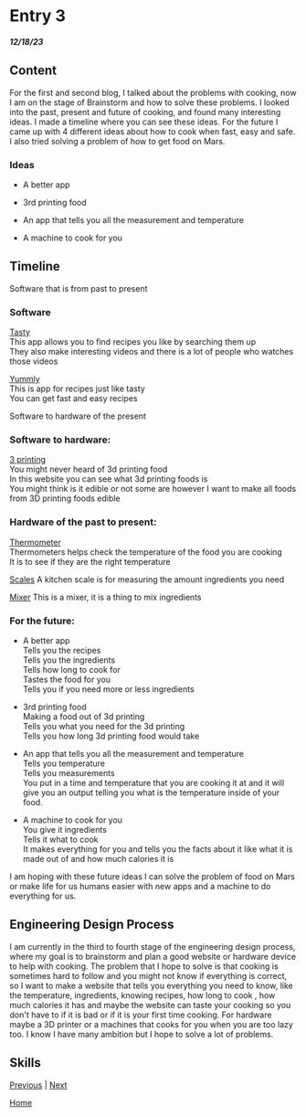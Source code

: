 # Entry 3
##### 12/18/23

## Content 
For the first and second blog, I talked about the problems with cooking, now I am on the stage of Brainstorm and how to solve these problems. I looked into the past, present and future of cooking, and found many interesting ideas. I made a timeline where you can see these ideas. For the future I came up with 4 different ideas about how to cook when fast, easy and safe. I also tried solving a problem of how to get food on Mars. 

### Ideas
* A better app

* 3rd printing food

* An app that tells you all the measurement and temperature

* A machine to cook for you

## Timeline

Software that is from past to present

### Software
 [Tasty](https://tasty.co/)  
This app allows you to find recipes you like by searching them up  
They also make interesting videos and there is a lot of people who watches those videos  


[Yummly](https://www.yummly.com/)  
This is app for recipes just like tasty   
You can get fast and easy recipes   





Software to hardware of the present 


### Software to hardware:

[3 printing](https://www.3dnatives.com/en/food-3d-printing220520184/)  
You might never heard of 3d printing food  
In this website you can see what 3d printing foods is   
You might think is it edible or not some are however I want to make all foods from 3D printing foods edible  

### Hardware of the past to present:

[Thermometer](https://www.thecitycook.com/articles/2015-05-06-the-essential-kitchen-kitchen-thermometers)  
Thermometers helps check the temperature of the food you are cooking  
It is to see if they are the right temperature  

[Scales](https://www.thecitycook.com/articles/2014-12-12-the-essential-kitchen-scales) 
A kitchen scale is for measuring the amount ingredients you need 

[Mixer](https://www.cnn.com/cnn-underscored/reviews/best-stand-mixer)
This is a mixer, it is a thing to mix ingredients 


### For the future:

* A better app  
Tells you the recipes  
Tells you the ingredients  
Tells how long to cook for  
Tastes the food for you  
Tells you if you need more or less ingredients  

* 3rd printing food  
Making a food out of 3d printing  
Tells you what you need for the 3d printing  
Tells you how long 3d printing food would take

* An app that tells you all the measurement and temperature  
Tells you temperature  
Tells you measurements  
You put in a time and temperature that you are cooking it at and it will give you an output telling you what is the temperature inside of your food.  

* A machine to cook for you  
You give it ingredients  
Tells it what to cook  
It makes everything for you and tells you the facts about it like what it is made out of and how much calories it is

I am hoping with these future ideas I can solve the problem of food on Mars or make life for us humans easier with new apps and a machine to do everything for us.


## Engineering Design Process
I am currently in the third to fourth stage of the engineering design process, where my goal is to brainstorm and plan a good website or hardware device to help with cooking. The problem that I hope to solve is that cooking is sometimes hard to follow and you might not know if everything is correct, so I want to make a website that tells you everything you need to know, like the temperature, ingredients, knowing recipes, how long to cook , how much calories it has and maybe the website can taste your cooking so you don't have to if it is bad or if it is your first time cooking. For hardware maybe a 3D printer or a machines that cooks for you when you are too lazy too. I know I have many ambition but I hope to solve a lot of problems. 

## Skills 





[Previous](entry02.md) | [Next](entry04.md)

[Home](../README.md)
